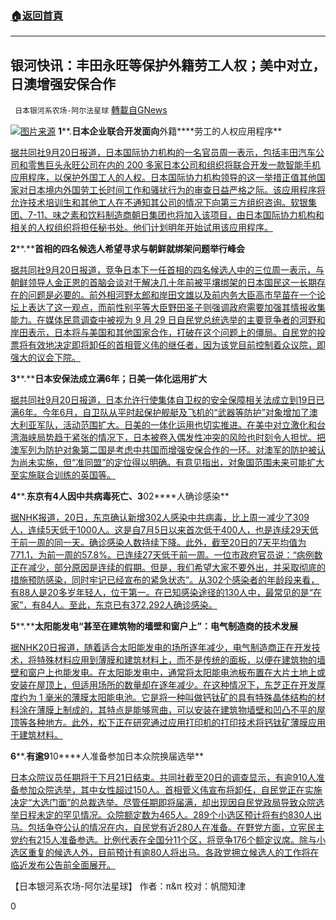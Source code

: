 ###  [:house:返回首頁](https://github.com/ourhimalayas/txt)
---


## 银河快讯：丰田永旺等保护外籍劳工人权；美中对立，日澳增强安保合作
` 日本银河系农场-阿尔法星球` [轉載自GNews](https://gnews.org/zh-hans/1545557/)

![](https://assets.gnews.org/wp-content/uploads/2021/09/图片1-68.jpg)[图片来源](https://china.kyodonews.net/)
**1****.****日本企业联合开发面向****外籍****劳工的人权应用程序**

[据共同社9月20日报道，日本国际协力机构的一名官员周一表示，包括丰田汽车公司和零售巨头永旺公司在内的 200 多家日本公司和组织将联合开发一款智能手机应用程序，以保护外国工人的人权。日本国际协力机构领导的这一举措正值其他国家对日本境内外国劳工长时间工作和骚扰行为的审查日益严格之际。该应用程序将允许技术培训生和其他工人在不通知其公司的情况下向第三方组织咨询。软银集团、7-11、味之素和饮料制造商朝日集团也将加入该项目，由日本国际协力机构和相关的人权组织将担任秘书处。他们计划明年开始试用该应用程序。](https://english.kyodonews.net/news/2021/09/5d099aa54dc5-japan-firms-to-jointly-develop-human-rights-app-for-foreign-workers.html)

**2****.****首相的四名候选人希望寻求与朝鲜就绑架问题举行峰会**

[据共同社9月20日报道，竞争日本下一任首相的四名候选人中的三位周一表示，与朝鲜领导人金正恩的首脑会谈对于解决几十年前被平壤绑架的日本国民这一长期存在的问题是必要的。前外相河野太郎和岸田文雄以及前内务大臣高市早苗在一个论坛上表达了这一观点，而前性别平等大臣野田圣子则强调政府需要加强其情报收集能力。在媒体民意调查中被视为 9 月 29 日自民党总统选举的主要竞争者的河野和岸田表示，日本将与美国和其他国家合作，打破在这个问题上的僵局。自民党的投票将有效地决定即将卸任的首相菅义伟的继任者，因为该党目前控制着众议院，即强大的议会下院。](https://english.kyodonews.net/news/2021/09/1eb8f6876530-japan-pm-hopefuls-seek-summit-with-n-korea-on-abduction-issue.html)

**3****.****日本安保法成立满6年；日美一体化运用扩大**

[据共同社9月20日报道，日本允许行使集体自卫权的安全保障相关法成立到19日已满6年。今年6月，自卫队从平时起保护舰艇及飞机的“武器等防护”对象增加了澳大利亚军队，活动范围扩大。日美的一体化运用也切实推进。在美中对立激化和台湾海峡局势趋于紧张的情况下，日本被卷入偶发性冲突的风险也时刻令人担忧。把澳军列为防护对象第二国是考虑中共国而增强安保合作的一环。对澳军的防护被认为尚未实施，但“准同盟”的定位得以明确。有意见指出，对象国范围未来可能扩大至实施联合训练的英国等。](https://china.kyodonews.net/news/2021/09/951d3d637282-6-.html)

**4****.****东京有4人因中共病毒死亡、3****02****人确诊感染**

[据NHK报道，20日，东京确认新增302人感染中共病毒，比上周一减少了309人，连续5天低于1000人。这是自7月5日以来首次低于400人，也是连续29天低于前一周的同一天。确诊感染人数持续下降。此外，截至20日的7天平均值为771.1，为前一周的57.8%。已连续27天低于前一周。一位市政府官员说：“病例数正在减少，部分原因是连续的假期。但是，我们希望大家不要外出，并采取彻底的措施预防感染，同时牢记已经宣布的紧急状态”。从302个感染者的年龄段来看，有88人是20多岁年轻人，位于第一。在已知感染途径的130人中，最常见的是“在家”，有84人。至此，东京已有372,292人确诊感染。](https://www3.nhk.or.jp/news/html/20210920/k10013268741000.html?utm_int=all_side_ranking-social_004)

**5****.****太阳能发电“甚至在建筑物的墙壁和窗户上”：电气制造商的技术发展**

[据NHK20日报道，随着适合太阳能发电的场所逐年减少，电气制造商正在开发技术，将特殊材料应用到薄膜和建筑材料上，而不是传统的面板，以便在建筑物的墙壁和窗户上也能发电。在太阳能发电中，通常将太阳能电池板布置在大片土地上或安装在屋顶上，但适用场所的数量却在逐年减少。在这种情况下，东芝正在开发厚度约为 1 毫米的薄膜太阳能电池。它是将一种叫做钙钛矿的具有特殊晶体结构的材料涂在薄膜上制成的，其特点是能够弯曲，可以安装在建筑物墙壁和凹凸不平的屋顶等各种地方。此外，松下正在研究通过应用打印机的打印技术将钙钛矿薄膜应用于建筑材料。](https://www3.nhk.or.jp/news/html/20210920/k10013268541000.html?utm_int=all_side_business-ranking_002)

**6****.****有逾9****10****人准备参加日本众院换届选举**

[日本众院议员任期将于下月21日结束。共同社截至20日的调查显示，有逾910人准备参加众院选举，其中女性超过150人。首相菅义伟宣布将卸任，自民党正在实施决定“大选门面”的总裁选举。尽管任期即将届满，却出现因自民党政局导致众院选举日程未定的罕见情况。众院额定数为465人。289个小选区预计将有约830人出马。包括争夺公认的情况在内，自民党有近280人在准备。在野党方面，立宪民主党约有215人准备参选。比例代表在全国分11个区，将竞争176个额定议席。除与小选区重复的候选人外，目前预计有逾80人将出马。各政党拥立候选人的工作将在临近发布公告前全面展开。](https://china.kyodonews.net/news/2021/09/b4440f9b8551-910.html)

【日本银河系农场-阿尔法星球】
作者：π&π
校对：帆間知津

0
